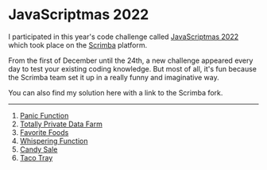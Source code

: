 # JavaScriptmas 2022

I participated in this year's code challenge called [JavaScriptmas 2022](https://scrimba.com/learn/javascriptmas) which took place on the [Scrimba](https://scrimba.com/) platform.

From the first of December until the 24th, a new challenge appeared every day to test your existing coding knowledge. But most of all, it's fun because the Scrimba team set it up in a really funny and imaginative way.

You can also find my solution here with a link to the Scrimba fork. 

---

1) [Panic Function](https://scrimba.com/scrim/coffe4a45864a2ee3a8f21175)
2) [Totally Private Data Farm](https://scrimba.com/scrim/coaf1485abadda28b02c89da7)
3) [Favorite Foods](https://scrimba.com/scrim/co5174e84a3e9d54a3d089169)
4) [Whispering Function](https://scrimba.com/scrim/cocd44ee4a9b08e7b1e58aced)
5) [Candy Sale](https://scrimba.com/scrim/coc8d470aa29fa7ad5d3346df)
6) [Taco Tray](https://scrimba.com/scrim/co130485a923284ba0987cd40)
